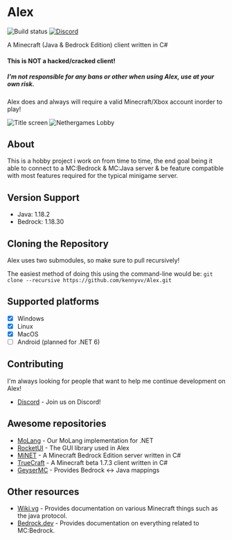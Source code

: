 # Alex
![Build status](https://github.com/ConcreteMC/Alex/workflows/.NET%20Core/badge.svg)
[![Discord](https://img.shields.io/discord/433462740451852292.svg?color=7289da&label=Discord&logo=discord&style=flat-square)](https://discord.gg/txaahdU) 

A Minecraft (Java & Bedrock Edition) client written in C# 


#### This is NOT a hacked/cracked client!
##### I'm not responsible for any bans or other when using Alex, use at your own risk.
Alex does and always will require a valid Minecraft/Xbox account inorder to play!

![Title screen](https://raw.githubusercontent.com/kennyvv/Alex/master/screenshots/alex-home.png)
![Nethergames Lobby](https://raw.githubusercontent.com/kennyvv/Alex/master/screenshots/alex-ng-new.png)

About
-----

This is a hobby project i work on from time to time, the end goal being it able to connect to a MC:Bedrock & MC:Java server & be feature compatible with most features required for the typical minigame server.

Version Support
-----------
- Java: 1.18.2
- Bedrock: 1.18.30

Cloning the Repository
----------------------

Alex uses two submodules, so make sure to pull recursively!

The easiest method of doing this using the command-line would be: ```git clone --recursive https://github.com/kennyvv/Alex.git```

Supported platforms
----------------------

- [X] Windows
- [X] Linux
- [X] MacOS
- [ ] Android (planned for .NET 6)

Contributing
------------

I'm always looking for people that want to help me continue development on Alex!

* [Discord](https://discord.gg/txaahdU) - Join us on Discord!

Awesome repositories
---------------------
* [MoLang](https://github.com/ConcreteMC/MolangSharp) - Our MoLang implementation for .NET
* [RocketUI](https://github.com/TruDan/RocketUI) - The GUI library used in Alex
* [MiNET](https://github.com/NiclasOlofsson/MiNET) - A Minecraft Bedrock Edition server written in C#
* [TrueCraft](https://github.com/SirCmpwn/TrueCraft) - A Minecraft beta 1.7.3 client written in C#
* [GeyserMC](https://github.com/GeyserMC/mappings) - Provides Bedrock <-> Java mappings

Other resources
---------------

* [Wiki.vg](https://wiki.vg/Main_Page) - Provides documentation on various Minecraft things such as the java protocol.
* [Bedrock.dev](https://bedrock.dev/) - Provides documentation on everything related to MC:Bedrock.
